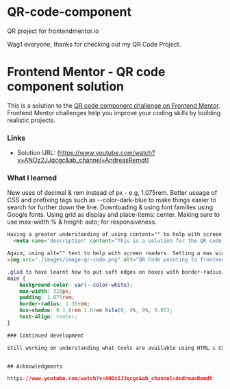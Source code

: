 # QR-code-component
QR project for frontendmentor.io

Wag1 everyone, thanks for checking out my QR Code Project. 

# Frontend Mentor - QR code component solution

This is a solution to the [QR code component challenge on Frontend Mentor](https://www.frontendmentor.io/challenges/qr-code-component-iux_sIO_H). Frontend Mentor challenges help you improve your coding skills by building realistic projects. 

### Links

- Solution URL: (https://www.youtube.com/watch?v=ANOz2JJqcgc&ab_channel=AndreasRemdt)

### What I learned

New uses of decimal & rem instead of px - e.g, 1.075rem. 
Better useage of CSS and prefixing tags such as --color-dark-blue to make things easier to search for further down the line.
Downloading & using font families using Google fonts.
Using grid as display and place-items: center.
Making sure to use max-width % & height: auto; for responsiveness.


```html
Having a greater understanding of using content="" to help with screen reader
  <meta name="description" content="This is a solution for the QR code component challenge from Frontend Mentor.">

Again, using alt="" text to help with screen readers. Setting a max width & height to help with reactivity further down the line.
<img src="./images/image-qr-code.png" alt="QR Code pointing to frontendmentor.io" width="288" height="288"> 
```
```css
.glad to have learnt how to put soft edges on boxes with border-radius: 1.35rem;
main {
    background-color: var(--color-white);
    max-width: 320px;
    padding: 1.075rem;
    border-radius: 1.35rem;
    box-shadow: 0 1.6rem 1.6rem hsla(0, 0%, 0%, 0.05);
    text-align: center;
}

### Continued development

Still working on understanding what tools are available using HTML & CSS to help with styling and achieving the desired end goal. GET GOOD IN SHORT.


## Acknowledgments

https://www.youtube.com/watch?v=ANOz2JJqcgc&ab_channel=AndreasRemdt
